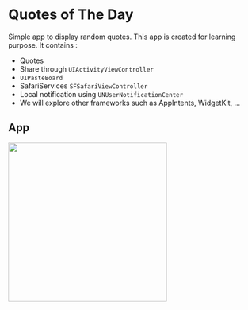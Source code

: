 # Quotes of The Day

Simple app to display random quotes. This app is created for learning purpose. It contains : 
- Quotes
- Share through `UIActivityViewController`
- `UIPasteBoard`
- SafariServices `SFSafariViewController`
- Local notification using `UNUserNotificationCenter`
- We will explore other frameworks such as AppIntents, WidgetKit, ...

## App
<img src="https://github.com/user-attachments/assets/05a7b000-fa0f-4383-851c-527b9fa24bc5" width="320" />

